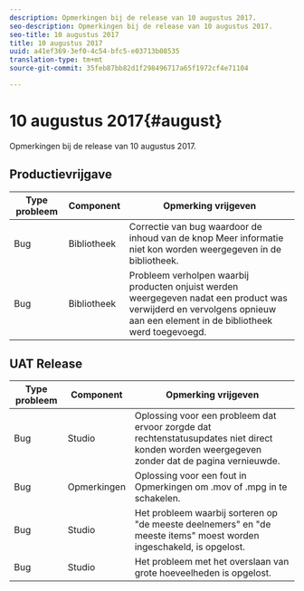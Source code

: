 ```yaml
---
description: Opmerkingen bij de release van 10 augustus 2017.
seo-description: Opmerkingen bij de release van 10 augustus 2017.
seo-title: 10 augustus 2017
title: 10 augustus 2017
uuid: a41ef369-3ef0-4c54-bfc5-e03713b08535
translation-type: tm+mt
source-git-commit: 35feb87bb82d1f298496717a65f1972cf4e71104

---
```



# 10 augustus 2017{#august}

Opmerkingen bij de release van 10 augustus 2017.

## Productievrijgave

| **Type probleem** | **Component** | **Opmerking vrijgeven** |
|---|---|---|
| Bug | Bibliotheek | Correctie van bug waardoor de inhoud van de knop Meer informatie niet kon worden weergegeven in de bibliotheek. |
| Bug | Bibliotheek | Probleem verholpen waarbij producten onjuist werden weergegeven nadat een product was verwijderd en vervolgens opnieuw aan een element in de bibliotheek werd toegevoegd. |

## UAT Release

| **Type probleem** | **Component** | **Opmerking vrijgeven** |
|---|---|---|
| Bug | Studio | Oplossing voor een probleem dat ervoor zorgde dat rechtenstatusupdates niet direct konden worden weergegeven zonder dat de pagina vernieuwde. |
| Bug | Opmerkingen | Oplossing voor een fout in Opmerkingen om .mov of .mpg in te schakelen. |
| Bug | Studio | Het probleem waarbij sorteren op &quot;de meeste deelnemers&quot; en &quot;de meeste items&quot; moest worden ingeschakeld, is opgelost. |
| Bug | Studio | Het probleem met het overslaan van grote hoeveelheden is opgelost. |

